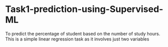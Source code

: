 # Task1-prediction-using-Supervised-ML
To predict the percentage of student based on the number of study hours.  This is a simple linear regression task as it involves just two variables
